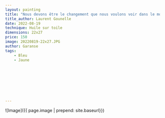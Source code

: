 ```yaml
---
layout: painting
title: "Nous devons être le changement que nous voulons voir dans le monde." 	 					                                    
title_author: Laurent Gounelle                                              
date: 2022-08-19
technique: Huile sur toile 
dimensions: 22x27
price: 150
image: 20220819-22x27.JPG
author: Garanse
tags:
    - Bleu
    - Jaune
  
  
  
  
  
  
  
  
---
```

![Image]({{ page.image | prepend: site.baseurl}})




